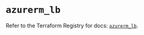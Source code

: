 # `azurerm_lb`

Refer to the Terraform Registry for docs: [`azurerm_lb`](https://registry.terraform.io/providers/hashicorp/azurerm/3.90.0/docs/resources/lb).
